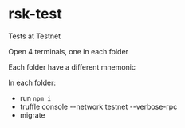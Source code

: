 # rsk-test

Tests at Testnet

Open 4 terminals, one in each folder

Each folder have a different mnemonic

In each folder:
- run `npm i` 
- truffle console --network testnet --verbose-rpc
- migrate
